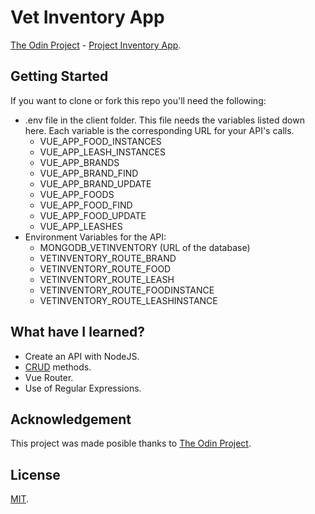 # Vet Inventory App
[The Odin Project](https://www.theodinproject.com/) - [Project Inventory App](https://www.theodinproject.com/courses/nodejs/lessons/inventory-application).

## Getting Started
If you want to clone or fork this repo you'll need the following:
* .env file in the client folder. This file needs the variables listed
  down here. Each variable is the corresponding URL for your API's calls.
  * VUE_APP_FOOD_INSTANCES
  * VUE_APP_LEASH_INSTANCES
  * VUE_APP_BRANDS
  * VUE_APP_BRAND_FIND
  * VUE_APP_BRAND_UPDATE
  * VUE_APP_FOODS
  * VUE_APP_FOOD_FIND
  * VUE_APP_FOOD_UPDATE
  * VUE_APP_LEASHES
* Environment Variables for the API:
  * MONGODB_VETINVENTORY (URL of the database)
  * VETINVENTORY_ROUTE_BRAND
  * VETINVENTORY_ROUTE_FOOD
  * VETINVENTORY_ROUTE_LEASH
  * VETINVENTORY_ROUTE_FOODINSTANCE
  * VETINVENTORY_ROUTE_LEASHINSTANCE

## What have I learned?
* Create an API with NodeJS.
* [CRUD](https://en.wikipedia.org/wiki/Create%2C_read%2C_update_and_delete)
  methods.
* Vue Router.
* Use of Regular Expressions.

## Acknowledgement
This project was made posible thanks to [The Odin Project](https://www.theodinproject.com/).

## License
[MIT](https://mit-license.org/).

